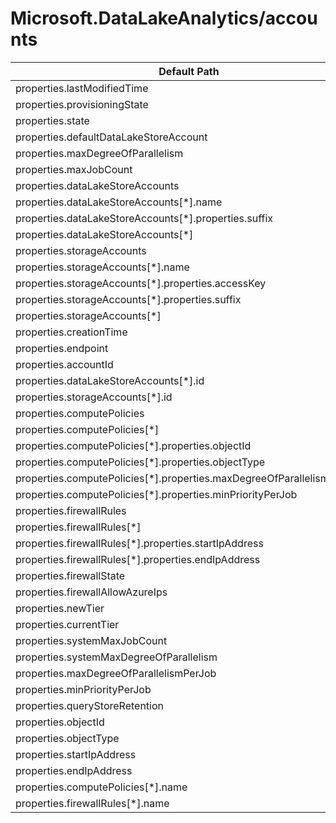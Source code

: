 # Microsoft.DataLakeAnalytics/accounts

| Default Path | Alias |
|---|---|
| properties.lastModifiedTime | Microsoft.DataLakeAnalytics/accounts/lastModifiedTime |
| properties.provisioningState | Microsoft.DataLakeAnalytics/accounts/provisioningState |
| properties.state | Microsoft.DataLakeAnalytics/accounts/state |
| properties.defaultDataLakeStoreAccount | Microsoft.DataLakeAnalytics/accounts/defaultDataLakeStoreAccount |
| properties.maxDegreeOfParallelism | Microsoft.DataLakeAnalytics/accounts/maxDegreeOfParallelism |
| properties.maxJobCount | Microsoft.DataLakeAnalytics/accounts/maxJobCount |
| properties.dataLakeStoreAccounts | Microsoft.DataLakeAnalytics/accounts/dataLakeStoreAccounts |
| properties.dataLakeStoreAccounts[*].name | Microsoft.DataLakeAnalytics/accounts/dataLakeStoreAccounts[*].name |
| properties.dataLakeStoreAccounts[*].properties.suffix | Microsoft.DataLakeAnalytics/accounts/dataLakeStoreAccounts[*].suffix |
| properties.dataLakeStoreAccounts[*] | Microsoft.DataLakeAnalytics/accounts/dataLakeStoreAccounts[*] |
| properties.storageAccounts | Microsoft.DataLakeAnalytics/accounts/storageAccounts |
| properties.storageAccounts[*].name | Microsoft.DataLakeAnalytics/accounts/storageAccounts[*].name |
| properties.storageAccounts[*].properties.accessKey | Microsoft.DataLakeAnalytics/accounts/storageAccounts[*].accessKey |
| properties.storageAccounts[*].properties.suffix | Microsoft.DataLakeAnalytics/accounts/storageAccounts[*].suffix |
| properties.storageAccounts[*] | Microsoft.DataLakeAnalytics/accounts/storageAccounts[*] |
| properties.creationTime | Microsoft.DataLakeAnalytics/accounts/creationTime |
| properties.endpoint | Microsoft.DataLakeAnalytics/accounts/endpoint |
| properties.accountId | Microsoft.DataLakeAnalytics/accounts/accountId |
| properties.dataLakeStoreAccounts[*].id | Microsoft.DataLakeAnalytics/accounts/dataLakeStoreAccounts[*].id |
| properties.storageAccounts[*].id | Microsoft.DataLakeAnalytics/accounts/storageAccounts[*].id |
| properties.computePolicies | Microsoft.DataLakeAnalytics/accounts/computePolicies |
| properties.computePolicies[*] | Microsoft.DataLakeAnalytics/accounts/computePolicies[*] |
| properties.computePolicies[*].properties.objectId | Microsoft.DataLakeAnalytics/accounts/computePolicies[*].objectId |
| properties.computePolicies[*].properties.objectType | Microsoft.DataLakeAnalytics/accounts/computePolicies[*].objectType |
| properties.computePolicies[*].properties.maxDegreeOfParallelismPerJob | Microsoft.DataLakeAnalytics/accounts/computePolicies[*].maxDegreeOfParallelismPerJob |
| properties.computePolicies[*].properties.minPriorityPerJob | Microsoft.DataLakeAnalytics/accounts/computePolicies[*].minPriorityPerJob |
| properties.firewallRules | Microsoft.DataLakeAnalytics/accounts/firewallRules |
| properties.firewallRules[*] | Microsoft.DataLakeAnalytics/accounts/firewallRules[*] |
| properties.firewallRules[*].properties.startIpAddress | Microsoft.DataLakeAnalytics/accounts/firewallRules[*].startIpAddress |
| properties.firewallRules[*].properties.endIpAddress | Microsoft.DataLakeAnalytics/accounts/firewallRules[*].endIpAddress |
| properties.firewallState | Microsoft.DataLakeAnalytics/accounts/firewallState |
| properties.firewallAllowAzureIps | Microsoft.DataLakeAnalytics/accounts/firewallAllowAzureIps |
| properties.newTier | Microsoft.DataLakeAnalytics/accounts/newTier |
| properties.currentTier | Microsoft.DataLakeAnalytics/accounts/currentTier |
| properties.systemMaxJobCount | Microsoft.DataLakeAnalytics/accounts/systemMaxJobCount |
| properties.systemMaxDegreeOfParallelism | Microsoft.DataLakeAnalytics/accounts/systemMaxDegreeOfParallelism |
| properties.maxDegreeOfParallelismPerJob | Microsoft.DataLakeAnalytics/accounts/maxDegreeOfParallelismPerJob |
| properties.minPriorityPerJob | Microsoft.DataLakeAnalytics/accounts/minPriorityPerJob |
| properties.queryStoreRetention | Microsoft.DataLakeAnalytics/accounts/queryStoreRetention |
| properties.objectId | Microsoft.DataLakeAnalytics/accounts/objectId |
| properties.objectType | Microsoft.DataLakeAnalytics/accounts/objectType |
| properties.startIpAddress | Microsoft.DataLakeAnalytics/accounts/startIpAddress |
| properties.endIpAddress | Microsoft.DataLakeAnalytics/accounts/endIpAddress |
| properties.computePolicies[*].name | Microsoft.DataLakeAnalytics/accounts/computePolicies[*].name |
| properties.firewallRules[*].name | Microsoft.DataLakeAnalytics/accounts/firewallRules[*].name |

